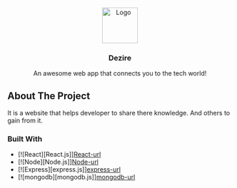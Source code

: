 <!-- Improved compatibility of back to top link: See: https://github.com/othneildrew/Best-README-Template/pull/73 -->
<a name="readme-top"></a>
<!--
*** Thanks for checking out the Best-README-Template. If you have a suggestion
*** that would make this better, please fork the repo and create a pull request
*** or simply open an issue with the tag "enhancement".
*** Don't forget to give the project a star!
*** Thanks again! Now go create something AMAZING! :D
-->



<!-- PROJECT SHIELDS -->
<!--
*** I'm using markdown "reference style" links for readability.
*** Reference links are enclosed in brackets [ ] instead of parentheses ( ).
*** See the bottom of this document for the declaration of the reference variables
*** for contributors-url, forks-url, etc. This is an optional, concise syntax you may use.
*** https://www.markdownguide.org/basic-syntax/#reference-style-links
-->




<!-- PROJECT LOGO -->
<br />
<div align="center">
  <a href="https://github.com/SanchitYadav2005/Ed_tech/blob/master/frontend/public/logo.png">
    <img src="images/logo.png" alt="Logo" width="80" height="80">
  </a>

  <h3 align="center">Dezire</h3>

  <p align="center">
    An awesome web app that connects you to the tech world!
    <br />  
  </p>
</div>


<!-- ABOUT THE PROJECT -->
## About The Project
It is a website that helps developer to share there knowledge. And others to gain from it.



### Built With
* [![React][React.js]][React-url](https://react.dev/)
* [![Node][Node.js]][Node-url](https://nodejs.org/en)
* [![Express][express.js]][express-url](https://expressjs.com/)
* [![mongodb][mongodb.js]][mongodb-url](https://www.mongodb.com/)






